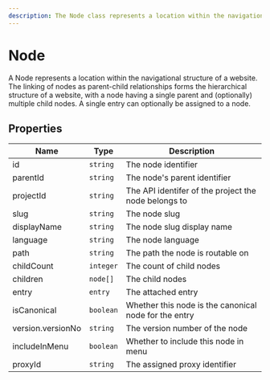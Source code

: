 ```yaml
---
description: The Node class represents a location within the navigational structure of a website.
---
```


# Node

A Node represents a location within the navigational structure of a website. The linking of nodes as parent-child relationships forms the hierarchical structure of a website, with a node having a single parent and (optionally) multiple child nodes. A single entry can optionally be assigned to a node.

## Properties

| Name              | Type      | Description                                           |
|-------------------|-----------|-------------------------------------------------------|
| id                | `string`  | The node identifier                                   |
| parentId          | `string`  | The node's parent identifier                          |
| projectId         | `string`  | The API identifer of the project the node belongs to  |
| slug              | `string`  | The node slug                                         |
| displayName       | `string`  | The node slug display name                            |
| language          | `string`  | The node language                                     |
| path              | `string`  | The path the node is routable on                      |
| childCount        | `integer` | The count of child nodes                              |
| children          | `node[]`  | The child nodes                                       |
| entry             | `entry`   | The attached entry                                    |
| isCanonical       | `boolean` | Whether this node is the canonical node for the entry |
| version.versionNo | `string`  | The version number of the node                        |
| includeInMenu     | `boolean` | Whether to include this node in menu                  |
| proxyId           | `string`  | The assigned proxy identifier                         |